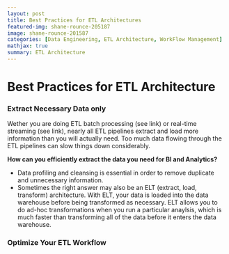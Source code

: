 ```yaml
---
layout: post
title: Best Practices for ETL Architectures
featured-img: shane-rounce-205187
image: shane-rounce-201587
categories: [Data Engineering, ETL Architecture, WorkFlow Management]
mathjax: true
summary: ETL Architecture
---
```


# Best Practices for ETL Architecture

### Extract Necessary Data only

Wether you are doing ETL batch processing (see link) or real-time streaming (see link), nearly all ETL pipelines extract and load more information than you will actually need. Too much data flowing through the ETL pipelines can slow things down considerably.

**How can you efficiently extract the data you need for BI and Analytics?**
- Data profiling and cleansing is essential in order to remove duplicate and unnecessary information.
- Sometimes the right answer may also be an ELT (extract, load, transform) architecture. With ELT, your data is loaded into the data warehouse before being transformed as necessary. ELT allows you to do ad-hoc transformations when you run a particular anaylsis, which is much faster than transforming all of the data before it enters the data warehouse.

### Optimize Your ETL Workflow




